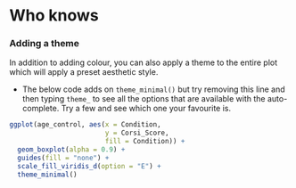 
# Who knows

### Adding a theme

In addition to adding colour, you can also apply a theme to the entire plot which will apply a preset aesthetic style.

* The below code adds on `theme_minimal()` but try removing this line and then typing `theme_` to see all the options that are available with the auto-complete. Try a few and see which one your favourite is.


```r
ggplot(age_control, aes(x = Condition, 
                        y = Corsi_Score, 
                        fill = Condition)) +
  geom_boxplot(alpha = 0.9) +
  guides(fill = "none") +
  scale_fill_viridis_d(option = "E") +
  theme_minimal()
```
